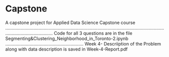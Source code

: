 # Capstone
A capstone project for Applied Data Science Capstone course .................................................................................................................................................................
Code for all 3 questions are in the file Segmenting&Clustering_Neighborhood_in_Toronto-2.ipynb .............................................................
Week 4- Descriiption of the Problem along with data description is saved in Week-4-Report.pdf 

